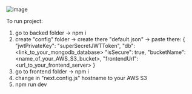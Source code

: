 ![image](https://github.com/DenysGarbuz/telegram-clone/assets/161141971/d5bfddc7-324e-40f2-8848-ce20d057223a)


To run project:
1) go to backed folder -> npm i
2) create "config" folder -> create there "default.json" -> paste there:
  {
    "jwtPrivateKey": "superSecretJWTToken",
    "db": <link_to_your_mongodb_database>
    "isSecure": true,
    "bucketName": <name_of_your_AWS_S3_bucket>,
    "frontendUrl": <url_to_your_frontend_server>
  }
3) go to frontend folder -> npm i 
4) change in "next.config.js" hostname to your AWS S3
5) npm run dev
